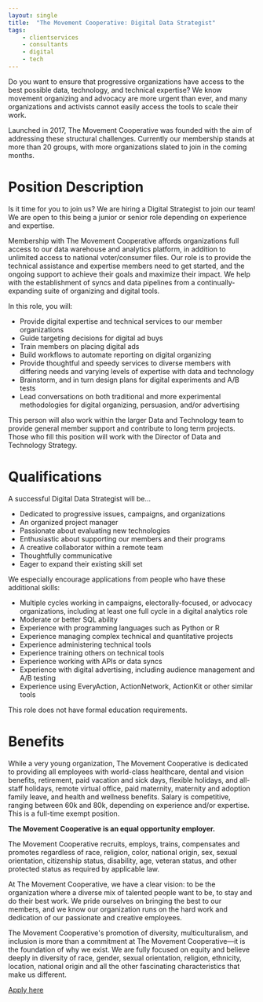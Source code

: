 ```yaml
---
layout: single
title:  "The Movement Cooperative: Digital Data Strategist"
tags: 
    - clientservices
    - consultants
    - digital
    - tech
---
```


Do you want to ensure that progressive organizations have access to the best possible data, technology, and technical expertise? We know movement organizing and advocacy are more urgent than ever, and many organizations and activists cannot easily access the tools to scale their work. 

Launched in 2017, The Movement Cooperative was founded with the aim of addressing these structural challenges. Currently our membership stands at more than 20 groups, with more organizations slated to join in the coming months.

# Position Description

Is it time for you to join us? We are hiring a Digital Strategist to join our team! We are open to this being a junior or senior role depending on experience and expertise.

Membership with The Movement Cooperative affords organizations full access to our data warehouse and analytics platform, in addition to unlimited access to national voter/consumer files. Our role is to provide the technical assistance and expertise members need to get started, and the ongoing support to achieve their goals and maximize their impact. We help with the establishment of syncs and data pipelines from a continually-expanding suite of organizing and digital tools.

In this role, you will:

* Provide digital expertise and technical services to our member organizations
* Guide targeting decisions for digital ad buys
* Train members on placing digital ads
* Build workflows to automate reporting on digital organizing
* Provide thoughtful and speedy services to diverse members with differing needs and varying levels of expertise with data and technology
* Brainstorm, and in turn design plans for digital experiments and A/B tests
* Lead conversations on both traditional and more experimental methodologies for digital organizing, persuasion, and/or advertising

This person will also work within the larger Data and Technology team to provide general member support and contribute to long term projects. Those who fill this position will work with the Director of Data and Technology Strategy.

# Qualifications

A successful Digital Data Strategist will be...

* Dedicated to progressive issues, campaigns, and organizations
* An organized project manager
* Passionate about evaluating new technologies
* Enthusiastic about supporting our members and their programs
* A creative collaborator within a remote team
* Thoughtfully communicative
* Eager to expand their existing skill set

We especially encourage applications from people who have these additional skills:

* Multiple cycles working in campaigns, electorally-focused, or advocacy organizations, including at least one full cycle in a digital analytics role
* Moderate or better SQL ability
* Experience with programming languages such as Python or R
* Experience managing complex technical and quantitative projects
* Experience administering technical tools
* Experience training others on technical tools
* Experience working with APIs or data syncs
* Experience with digital advertising, including audience management and A/B testing
* Experience using EveryAction, ActionNetwork, ActionKit or other similar tools

This role does not have formal education requirements.

# Benefits

While a very young organization, The Movement Cooperative is dedicated to providing all employees with world-class healthcare, dental and vision benefits, retirement, paid vacation and sick days, flexible holidays, and all-staff holidays, remote virtual office, paid maternity, maternity and adoption family leave, and health and wellness benefits. Salary is competitive, ranging between 60k and 80k, depending on experience and/or expertise. This is a full-time exempt position.

**The Movement Cooperative is an equal opportunity employer.**

The Movement Cooperative recruits, employs, trains, compensates and promotes regardless of race, religion, color, national origin, sex, sexual orientation, citizenship status, disability, age, veteran status, and other protected status as required by applicable law.

At The Movement Cooperative, we have a clear vision: to be the organization where a diverse mix of talented people want to be, to stay and do their best work. We pride ourselves on bringing the best to our members, and we know our organization runs on the hard work and dedication of our passionate and creative employees.

The Movement Cooperative's promotion of diversity, multiculturalism, and inclusion is more than a commitment at The Movement Cooperative—it is the foundation of why we exist. We are fully focused on equity and believe deeply in diversity of race, gender, sexual orientation, religion, ethnicity, location, national origin and all the other fascinating characteristics that make us different.

[Apply here](https://boards.greenhouse.io/tmc/jobs/4047982002)
